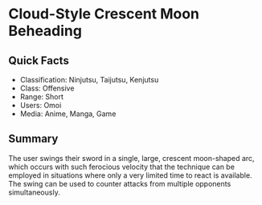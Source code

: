 # Cloud-Style Crescent Moon Beheading

## Quick Facts
- Classification: Ninjutsu, Taijutsu, Kenjutsu
- Class: Offensive
- Range: Short
- Users: Omoi
- Media: Anime, Manga, Game

## Summary
The user swings their sword in a single, large, crescent moon-shaped arc, which occurs with such ferocious velocity that the technique can be employed in situations where only a very limited time to react is available. The swing can be used to counter attacks from multiple opponents simultaneously.
